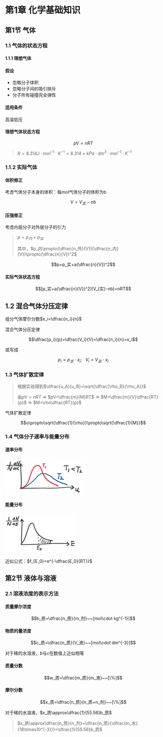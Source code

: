 # 第1章 化学基础知识

## 第1节 气体

### 1.1 气体的状态方程

#### 1.1.1 理想气体

#### 假设

* 忽略分子体积
* 忽略分子间的吸引排斥
* 分子所有碰撞完全弹性

#### 适用条件

高温低压

#### 理想气体状态方程

$$pV=nRT$$

> $R=8.314 J\cdot mol^{-1}\cdot K^{-1}=8.314\times kPa\cdot dm^{3}\cdot mol^{-1}\cdot K^{-1}$

### 1.1.2 实际气体

#### 体积修正

考虑气体分子本身的体积：每mol气体分子的体积为b

$$V=V_{实}-nb$$

#### 压强修正

考虑内层分子对外层分子的引力

> $p=p_内+p_实$
>
> 其中，$p_内\propto(\dfrac{n_外}{V})(\dfrac{n_内}{V})\propto(\dfrac{n}{V})^2$

$$p=p_实+a(\dfrac{n}{V})^2$$

#### 实际气体状态方程

$$[p_实+a(\dfrac{n}{V})^2](V_{实}-nb)=nRT$$

## 1.2 混合气体分压定律

组分气体摩尔分数$x_i=\dfrac{n_i}{n}$

混合气体分压定律

$$\dfrac{p_i}{p}=\dfrac{V_i}{V}=\dfrac{n_i}{n}=x_i$$

或写成

$$p_i=p_总\cdot x_i;~~~V_i=V_总\cdot x_i$$

### 1.3 气体扩散定律

>  根据实验得到$\dfrac{u_A}{u_B}=\sqrt{\dfrac{\rho_B}{\rho_A}}$
>
> 由$pV=nRT$ => $pV=\dfrac{m}{M}RT$ => $M=\dfrac{m}{V}\dfrac{RT}{p}$ => $M=\rho\dfrac{RT}{p}$

气体扩散定律

$$u\propto\sqrt{\dfrac{1}{\rho}}\propto\sqrt{\dfrac{1}{M}}$$

### 1.4 气体分子速率与能量分布

#### 速率分布

![image-20201027184501051](img/img001.png)

#### 能量分布

![image-20201027184535755](img/img002.png)

近似公式：$f_{E_0}=e^{-\dfrac{E_0}{RT}}$

## 第2节 液体与溶液

### 2.1 溶液浓度的表示方法

#### 质量摩尔浓度

$$b_质=\dfrac{n_质}{m_剂}~~[mol\cdot kg^{-1}]$$

#### 物质的量浓度

$$c_质=\dfrac{n_质}{V_液}~~[mol\cdot dm^{-3}]$$

对于稀的水溶液，$b$与$c$在数值上近似相等

#### 质量分数

$$w_质=\dfrac{m_质}{m_液}~~[\%]$$

#### 摩尔分数

$$x_质=\dfrac{n_质}{n_质+n_剂}~~[\%]$$

对于稀的水溶液，$x_质\approx\dfrac{1}{55.56}b_质$

> $x_质\approx\dfrac{n_质}{n_剂}=\dfrac{n_质}{\dfrac{m_水}{18\times10^{-3}}}=\dfrac{1}{55.56}b_质$



